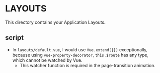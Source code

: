 # LAYOUTS

This directory contains your Application Layouts.

## script
* In ``layouts/default.vue``, I would use ``Vue.extend({})`` exceptionally, because using ``vue-property-decorator``, ``this.$route``  has any type, which cannot be watched by Vue.
  * This watcher function is required in the page-transition animation.
